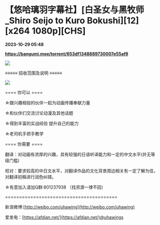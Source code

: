 # 【悠哈璃羽字幕社】[白圣女与黑牧师_Shiro Seijo to Kuro Bokushi][12][x264 1080p][CHS]

**2023-10-29 05:48**

**https://bangumi.moe/torrent/653df1348889730007e55af9**

![](https://img1.imgtp.com/2023/10/04/kt1QRRS0.jpg)

≡≡≡≡≡ 招收范围及说明 ≡≡≡≡≡

![](https://www.helloimg.com/images/2022/05/20/ZBDpmP.jpg)  

\==== 你可以 ====

☆跟兴趣相投的伙伴一起为动画传播奉献力量

☆和伙伴们交流讨论动漫及其他话题

☆得到丰富的实战经验 提升自己的能力

☆老司机手把手教学

\==== 你需要 ====

翻译：对动画有浓厚的兴趣，具有较强的日语听译能力和一定的中文水平(并无等级门槛)

校对：要求较高的中日文水平，对翻译作品的文化背景周边相关有一定了解为佳，对翻译初稿进行润色纠错。

☆有意加入请加Q群:801237938 （找资源一律不回）

\========================================

新浪微博:[http://weibo.com/uhawing](http://weibo.com/uhawing)

爱发电：[https://afdian.net/](https://afdian.net/)@uhawings